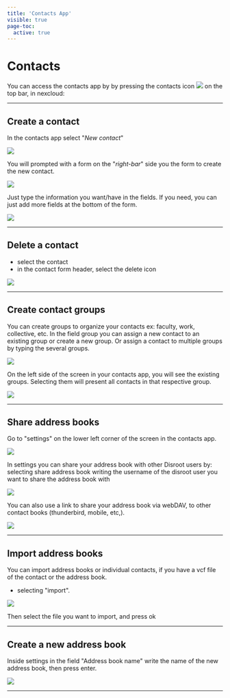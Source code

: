 ```yaml
---
title: 'Contacts App'
visible: true
page-toc:
  active: true
---
```


# Contacts
You can access the contacts app by by pressing the contacts icon ![](contacts_top_icon.png?resize=20,20) on the top bar, in nexcloud:

----------------------
## Create a contact

In the contacts app select "*New contact*"

![](contacts_add1.png)

You will prompted with a form on the "*right-bar*" side you the form to create the new contact.

![](contacts_add2.png)

Just type the information you want/have in the fields. If you need, you can just add more fields at the bottom of the form.

![](contacts_add3.png)

-----------------------
## Delete a contact

* select the contact
* in the contact form header, select the delete icon

![](contacts_delete.png)

-----------------------
## Create contact groups
You can create groups to organize your contacts ex: faculty, work, collective, etc.
In the field group you can assign a new contact to an existing group or create a new group. Or assign a contact to multiple groups by typing the several groups.

![](contacts_groups1.png)

On the left side of the screen in your contacts app, you will see the existing groups.
Selecting them will present all contacts in that respective group.

![](contacts_groups2.png)

------------------------
## Share address books

Go to "settings" on the lower left corner of the screen in the contacts app.

![](contacts_share1.png)

In settings you can share your address book with other Disroot users by:
selecting share address book
writing the username of the disroot user you want to share the address book with

![](contacts_share2.png)

You can also use a link to share your address book via webDAV, to other contact books (thunderbird, mobile, etc,).

![](contacts_share3.png)

-------------------------
## Import address books

You can import address books or individual contacts, if you have a vcf file of the contact or the address book.

* selecting "import".

![](contacts_import1.png)

Then select the file you want to import, and press ok

-----------------------------
## Create a new address book

Inside settings in the field "Address book name" write the name of the new address book, then press enter.

![](contacts_create1.png)

-----------------------------
